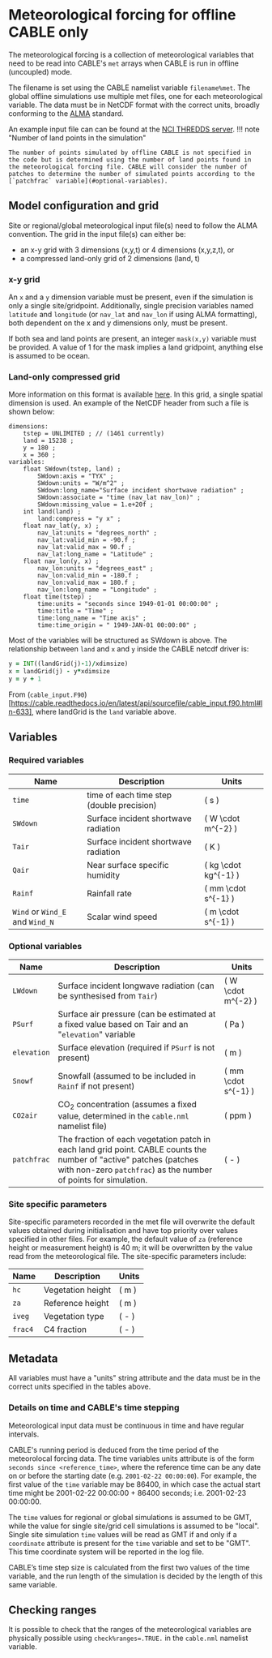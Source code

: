 # Meteorological forcing for offline CABLE only

The meteorological forcing is a collection of meteorological variables that need to be read into CABLE's `met` arrays when CABLE is run in offline (uncoupled) mode.

The filename is set using the CABLE namelist variable `filename%met`.
The global offline simulations use multiple met files, one for each meteorological variable.
The data must be in NetCDF format with the correct units, broadly conforming to the [ALMA](https://web.lmd.jussieu.fr/~polcher/ALMA/convention_output_3.html) standard.

An example input file can can be found at the [NCI THREDDS server](https://geonetwork.nci.org.au/geonetwork/srv/eng/catalog.search#/metadata/f7075_4625_2374_0846).
!!! note "Number of land points in the simulation"

    The number of points simulated by offline CABLE is not specified in the code but is determined using the number of land points found in the meteorological forcing file. CABLE will consider the number of patches to determine the number of simulated points according to the [`patchfrac` variable](#optional-variables).
## Model configuration and grid

Site or regional/global meteorological input file(s) need to follow the ALMA convention. The grid in the input file(s) can either be:

- an x-y grid with 3 dimensions (x,y,t) or 4 dimensions (x,y,z,t), or
- a compressed land-only grid of 2 dimensions (land, t)

### x-y grid

An `x` and a `y` dimension variable must be present, even if the simulation is only a single site/gridpoint. Additionally, single precision variables named `latitude` and `longitude` (or `nav_lat` and `nav_lon` if using ALMA formatting), both dependent on the x and y dimensions only, must be present. 

If both sea and land points are present, an integer `mask(x,y)` variable must be provided. A value of 1 for the mask implies a land gridpoint, anything else is assumed to be ocean.

### Land-only compressed grid

More information on this format is available [here](http://www.lmd.jussieu.fr/~polcher/ALMA/dataformats.html). In this grid, a single spatial dimension is used.
An example of the NetCDF header from such a file is shown below:

```
dimensions:
    tstep = UNLIMITED ; // (1461 currently)
    land = 15238 ;
    y = 180 ;
    x = 360 ;
variables:
    float SWdown(tstep, land) ;
        SWdown:axis = "TYX" ;
        SWdown:units = "W/m^2" ;
        SWdown:long_name="Surface incident shortwave radiation" ;
        SWdown:associate = "time (nav_lat nav_lon)" ;
        SWdown:missing_value = 1.e+20f ;
    int land(land) ;
        land:compress = "y x" ;
    float nav_lat(y, x) ;
        nav_lat:units = "degrees_north" ;
        nav_lat:valid_min = -90.f ;
        nav_lat:valid_max = 90.f ;
        nav_lat:long_name = "Latitude" ;
    float nav_lon(y, x) ;
        nav_lon:units = "degrees_east" ;
        nav_lon:valid_min = -180.f ;
        nav_lon:valid_max = 180.f ;
        nav_lon:long_name = "Longitude" ;
    float time(tstep) ;
        time:units = "seconds since 1949-01-01 00:00:00" ;
        time:title = "Time" ;
        time:long_name = "Time axis" ;
        time:time_origin = " 1949-JAN-01 00:00:00" ;
```

Most of the variables will be structured as SWdown is above. The relationship between `land` and `x` and `y` inside the CABLE netcdf driver is:

```fortran
y = INT((landGrid(j)-1)/xdimsize)
x = landGrid(j) - y*xdimsize
y = y + 1
```

From (`cable_input.F90`)[https://cable.readthedocs.io/en/latest/api/sourcefile/cable_input.f90.html#ln-633], where landGrid is the `land` variable above.

## Variables

### Required variables

| Name     | Description                               | Units                  |
|----------|-------------------------------------------|------------------------|
| `time`   | time of each time step (double precision) | \( s \)                |
| `SWdown` | Surface incident shortwave radiation      | \( W \cdot m^{-2} \)   |
| `Tair`   | Surface incident shortwave radiation      | \( K \)                |
| `Qair`   | Near surface specific humidity            | \( kg \cdot kg^{-1} \) |
| `Rainf`  | Rainfall rate                             | \( mm \cdot s^{-1} \)  |
| `Wind` or `Wind_E` and `Wind_N` | Scalar wind speed  | \( m \cdot s^{-1} \)   |

### Optional variables

| Name        | Description | Units |
|-------------|-----------------------------------------------------------------------------------------------------|-----------------------|
| `LWdown`    | Surface incident longwave radiation (can be synthesised from `Tair`)                                | \( W \cdot m^{-2} \)  |
| `PSurf`     | Surface air pressure (can be estimated at a fixed value based on Tair and an "`elevation`" variable | \( Pa \)              |
| `elevation` | Surface elevation (required if `PSurf` is not present)                                                | \( m \)               |
| `Snowf`     | Snowfall (assumed to be included in `Rainf` if not present)                                           | \( mm \cdot s^{-1} \) |
| `CO2air`    | CO$_2$ concentration (assumes a fixed value, determined in the `cable.nml` namelist file)           | \( ppm \)             |
| `patchfrac` | The fraction of each vegetation patch in each land grid point. CABLE counts the number of "active" patches (patches with non-zero `patchfrac`) as the number of points for simulation. | \( - \) |

### Site specific parameters

Site-specific parameters recorded in the met file will overwrite the default values obtained during initialisation and have top priority over values specified in other files.
For example, the default value of `za` (reference height or measurement height) is 40 m; it will be overwritten by the value read from the meteorological file.
The site-specific parameters include:

| Name    | Description       | Units   |
|---------|-------------------|---------|
| `hc`    | Vegetation height | \( m \) | 
| `za`    | Reference height  | \( m \) |
| `iveg`  | Vegetation type   | \( - \) |
| `frac4` | C4 fraction       | \( - \) |

## Metadata

All variables must have a "units" string attribute and the data must be in the correct units specified in the tables above.

### Details on time and CABLE's time stepping

Meteorological input data must be continuous in time and have regular intervals.

CABLE's running period is deduced from the time period of the meteorolocal forcing data.
The time variables units attribute is of the form `seconds since <reference_time>`, where the reference time can be any date on or before the starting date (e.g. `2001-02-22 00:00:00`).
For example, the first value of the `time` variable may be 86400, in which case the actual start time might be 2001-02-22 00:00:00 + 86400 seconds; i.e. 2001-02-23 00:00:00.

The `time` values for regional or global simulations is assumed to be GMT, while the value for single site/grid cell simulations is assumed to be "local".
Single site simulation `time` values will be read as GMT if and only if a `coordinate` attribute is present for the `time` variable and set to be "GMT".
This time coordinate system will be reported in the log file.

CABLE’s time step size is calculated from the first two values of the time variable, and the run length of the simulation is decided by the length of this same variable.

## Checking ranges

It is possible to check that the ranges of the meteorological variables are physically possible using `check%ranges=.TRUE.` in the `cable.nml` namelist variable.

